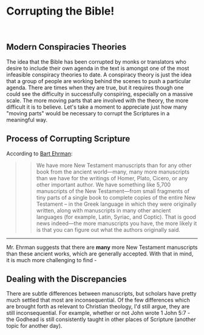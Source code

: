 # Corrupting the Bible!
<br/>

## Modern Conspiracies Theories

The idea that the Bible has been corrupted by monks or translators who desire to include their own agenda in the text is amongst one of the most infeasible conspiracy theories to date. A conspiracy theory is just the idea that a group of people are working behind the scenes to push a particular agenda. There are times when they are true, but it requires though one could see the difficulty in successfully conspiring, especially on a massive scale. The more moving parts that are involved with the theory, the more difficult it is to believe. Let's take a moment to appreciate just how many "moving parts" would be necessary to corrupt the Scriptures in a meaningful way.

## Process of Corrupting Scripture

According to [Bart
Ehrman](https://ehrmanblog.org/new-testament-manuscripts-good-news-and-bad-news-2/):
>> We have more New Testament manuscripts than for any other book from the ancient
world—many, many more manuscripts than we have for the writings of Homer, Plato, Cicero, or any
other important author. We have something like 5,700 manuscripts of the New Testament—from
small fragments of tiny parts of a single book to complete copies of the entire New Testament –
in the Greek language in which they were originally written, along with manuscripts in
many other ancient languages (for example, Latin, Syriac, and Coptic).  That is good news
indeed—the more manuscripts you have, the more likely it is that you can figure out what the
authors originally said.

---

Mr. Ehrman suggests that there are **many** more New Testament manuscripts than these ancient works,
which are generally accepted. With that in mind, it is much more challenging to find -

## Dealing with the Discrepancies

There are subtle differences between manuscripts, but scholars have pretty much settled that most are inconsequential. Of the few differences which are brought forth as relevant to Christian theology, I'd still argue, they are still inconsequential. For example, whether or not John wrote 1 John 5:7 - the Godhead is still consistently taught in other places of Scripture (another topic for another day).

